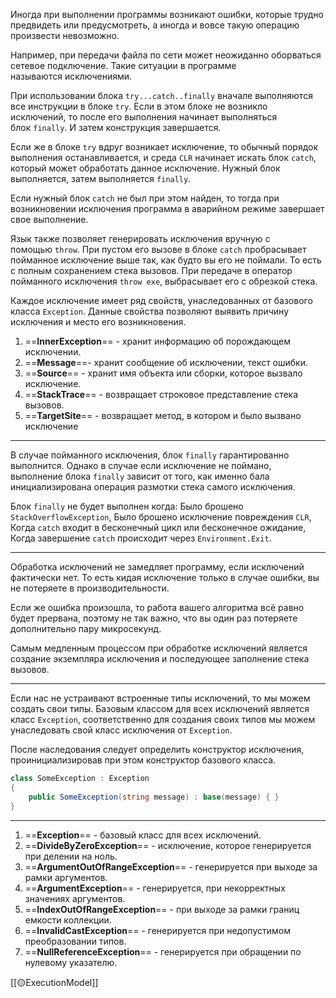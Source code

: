 Иногда при выполнении программы возникают ошибки, которые трудно предвидеть или предусмотреть, а иногда и вовсе такую операцию произвести невозможно. 

Например, при передачи файла по сети может неожиданно оборваться сетевое подключение. Такие ситуации в программе называются исключениями.

При использовании блока `try...catch..finally` вначале выполняются все инструкции в блоке `try`. Если в этом блоке не возникло исключений, то после его выполнения начинает выполняться блок `finally`. И затем конструкция завершается.

Если же в блоке `try` вдруг возникает исключение, то обычный порядок выполнения останавливается, и среда `CLR` начинает искать блок `catch`, который может обработать данное исключение. Нужный блок выполняется, затем выполняется `finally`.

Если нужный блок `catch` не был при этом найден, то тогда при возникновении исключения программа в аварийном режиме завершает свое выполнение.

Язык также позволяет генерировать исключения вручную с помощью `throw`. При пустом его вызове в блоке `catch` пробрасывает пойманное исключение выше так, как будто вы его не поймали. То есть с полным сохранением стека вызовов. При передаче в оператор пойманного исключения `throw exe`, выбрасывает его с обрезкой стека.

Каждое исключение имеет ряд свойств, унаследованных от базового класса `Exception`. Данные свойства позволяют выявить причину исключения и место его возникновения.

1. ==**InnerException**== - хранит информацию об порождающем исключении.
2. ==**Message**==- хранит сообщение об исключении, текст ошибки.
3. ==**Source**== - хранит имя объекта или сборки, которое вызвало исключение.
4. ==**StackTrace**== - возвращает строковое представление стека вызовов.
5. ==**TargetSite**== - возвращает метод, в котором и было вызвано исключение

---

В случае пойманного исключения, блок `finally` гарантированно выполнится. Однако в случае если исключение не поймано, выполнение блока `finally` зависит от того, как именно бала инициализирована операция размотки стека самого исключения.

Блок `finally` не будет выполнен когда:  Было брошено `StackOverflowException`, Было брошено исключение повреждения `CLR`, Когда `catch` входит в бесконечный цикл или бесконечное ожидание, Когда завершение `catch` происходит через `Environment.Exit`.

---

Обработка исключений не замедляет программу, если исключений фактически нет. То есть кидая исключение только в случае ошибки, вы не потеряете в производительности.

Если же ошибка произошла, то работа вашего алгоритма всё равно будет прервана, поэтому не так важно, что вы один раз потеряете дополнительно пару микросекунд.

Самым медленным процессом при обработке исключений является создание экземпляра исключения и последующее заполнение стека вызовов.

---

Если нас не устраивают встроенные типы исключений, то мы можем создать свои типы. Базовым классом для всех исключений является класс `Exception`, соответственно для создания своих типов мы можем унаследовать свой класс исключения от `Exception`.

После наследования следует определить конструктор исключения, проинициализировав при этом конструктор базового класса.

```c#
class SomeException : Exception
{
    public SomeException(string message) : base(message) { }
}
```

---

1. ==**Exception**== - базовый класс для всех исключений.
2. ==**DivideByZeroException**== - исключение, которое генерируется при делении на ноль.
3. ==**ArgumentOutOfRangeException**== - генерируется при выходе за рамки аргументов.
4. ==**ArgumentException**== - генерируется, при некорректных значениях аргументов.
5. ==**IndexOutOfRangeException**== - при выходе за рамки границ емкости коллекции.
6. ==**InvalidCastException**== - генерируется при недопустимом преобразовании типов.
7. ==**NullReferenceException**== - генерируется при обращении по нулевому указателю.

[[🟡ExecutionModel]]